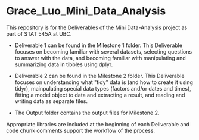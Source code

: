 # Grace_Luo_Mini_Data_Analysis

This repository is for the Deliverables of the Mini Data-Analysis project as part of STAT 545A at UBC. 

* Deliverable 1 can be found in the Milestone 1 folder. This Deliverable focuses on becoming familiar with several datasets, selecting questions to answer with the data, and becoming familiar with manipulating and summarizing data in tibbles using dplyr. 

* Deliverable 2 can be found in the Milestone 2 folder. This Deliverable focuses on understanding what "tidy" data is (and how to create it using tidyr), mainpulating special data types (factors and/or dates and times), fitting a model object to data and extracting a result, and reading and writing data as separate files. 

* The Output folder contains the output files for Milestone 2. 

Appropriate libraries are included at the beginning of each Deliverable and code chunk comments support the workflow of the process. 
